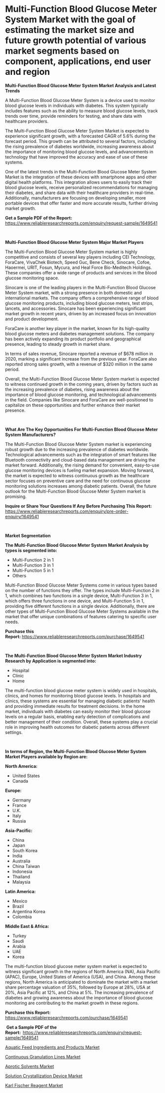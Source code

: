 <p><h1>Multi-Function Blood Glucose Meter System Market with the goal of estimating the market size and future growth potential of various market segments based on component, applications, end user and region</h1></p><p><strong>Multi-Function Blood Glucose Meter System Market Analysis and Latest Trends</strong></p>
<p><p>A Multi-Function Blood Glucose Meter System is a device used to monitor blood glucose levels in individuals with diabetes. This system typically includes features such as the ability to measure blood glucose levels, track trends over time, provide reminders for testing, and share data with healthcare providers. </p><p>The Multi-Function Blood Glucose Meter System Market is expected to experience significant growth, with a forecasted CAGR of 5.6% during the forecast period. This growth can be attributed to several factors, including the rising prevalence of diabetes worldwide, increasing awareness about the importance of monitoring blood glucose levels, and advancements in technology that have improved the accuracy and ease of use of these systems.</p><p>One of the latest trends in the Multi-Function Blood Glucose Meter System Market is the integration of these devices with smartphone apps and other digital health platforms. This integration allows users to easily track their blood glucose levels, receive personalized recommendations for managing their diabetes, and share data with their healthcare providers in real-time. Additionally, manufacturers are focusing on developing smaller, more portable devices that offer faster and more accurate results, further driving market growth.</p></p>
<p><strong>Get a Sample PDF of the Report:&nbsp;</strong> <a href="https://www.reliableresearchreports.com/enquiry/request-sample/1649541">https://www.reliableresearchreports.com/enquiry/request-sample/1649541</a></p>
<p>&nbsp;</p>
<p><strong>Multi-Function Blood Glucose Meter System Major Market Players</strong></p>
<p><p>The Multi-Function Blood Glucose Meter System market is highly competitive and consists of several key players including CEI Technology, ForaCare, VivaChek Biotech, Speed Guc, Bene Check, Sinocare, Cofoe, Haoermei, URIT, Fosun, Mycura, and Heal Force Bio-Meditech Holdings. These companies offer a wide range of products and services in the blood glucose monitoring space.</p><p>Sinocare is one of the leading players in the Multi-Function Blood Glucose Meter System market, with a strong presence in both domestic and international markets. The company offers a comprehensive range of blood glucose monitoring products, including blood glucose meters, test strips, lancets, and accessories. Sinocare has been experiencing significant market growth in recent years, driven by an increased focus on innovation and product development.</p><p>ForaCare is another key player in the market, known for its high-quality blood glucose meters and diabetes management solutions. The company has been actively expanding its product portfolio and geographical presence, leading to steady growth in market share.</p><p>In terms of sales revenue, Sinocare reported a revenue of $678 million in 2020, marking a significant increase from the previous year. ForaCare also reported strong sales growth, with a revenue of $320 million in the same period.</p><p>Overall, the Multi-Function Blood Glucose Meter System market is expected to witness continued growth in the coming years, driven by factors such as the increasing prevalence of diabetes, rising awareness about the importance of blood glucose monitoring, and technological advancements in the field. Companies like Sinocare and ForaCare are well-positioned to capitalize on these opportunities and further enhance their market presence.</p></p>
<p>&nbsp;</p>
<p><strong>What Are The Key Opportunities For Multi-Function Blood Glucose Meter System Manufacturers?</strong></p>
<p><p>The Multi-Function Blood Glucose Meter System market is experiencing robust growth due to the increasing prevalence of diabetes worldwide. Technological advancements such as the integration of smart features like Bluetooth connectivity and cloud-based data management are driving the market forward. Additionally, the rising demand for convenient, easy-to-use glucose monitoring devices is fueling market expansion. Moving forward, the market is expected to witness continuous growth as the healthcare sector focuses on preventive care and the need for continuous glucose monitoring solutions increases among diabetic patients. Overall, the future outlook for the Multi-Function Blood Glucose Meter System market is promising.</p></p>
<p><strong>Inquire or Share Your Questions If Any Before Purchasing This Report:</strong> <a href="https://www.reliableresearchreports.com/enquiry/pre-order-enquiry/1649541">https://www.reliableresearchreports.com/enquiry/pre-order-enquiry/1649541</a></p>
<p>&nbsp;</p>
<p><strong>Market Segmentation</strong></p>
<p><strong>The Multi-Function Blood Glucose Meter System Market Analysis by types is segmented into:</strong></p>
<p><ul><li>Multi-Function 2 in 1</li><li>Multi-Function 3 in 1</li><li>Multi-Function 5 in 1</li><li>Others</li></ul></p>
<p><p>Multi-Function Blood Glucose Meter Systems come in various types based on the number of functions they offer. The types include Multi-Function 2 in 1, which combines two functions in a single device, Multi-Function 3 in 1, which offers three functions in one device, and Multi-Function 5 in 1, providing five different functions in a single device. Additionally, there are other types of Multi-Function Blood Glucose Meter Systems available in the market that offer unique combinations of features catering to specific user needs.</p></p>
<p><strong>Purchase this Report:&nbsp;</strong><a href="https://www.reliableresearchreports.com/purchase/1649541">https://www.reliableresearchreports.com/purchase/1649541</a></p>
<p>&nbsp;</p>
<p><strong>The Multi-Function Blood Glucose Meter System Market Industry Research by Application is segmented into:</strong></p>
<p><ul><li>Hospital</li><li>Clinic</li><li>Home</li></ul></p>
<p><p>The multi-function blood glucose meter system is widely used in hospitals, clinics, and homes for monitoring blood glucose levels. In hospitals and clinics, these systems are essential for managing diabetic patients' health and providing immediate results for treatment decisions. In the home market, individuals with diabetes can easily monitor their blood glucose levels on a regular basis, enabling early detection of complications and better management of their condition. Overall, these systems play a crucial role in improving health outcomes for diabetic patients across different settings.</p></p>
<p>&nbsp;</p>
<p><strong>In terms of Region, the Multi-Function Blood Glucose Meter System Market Players available by Region are:</strong></p>
<p>
    <p> <strong> North America: </strong>
        <ul>
            <li>United States</li>
            <li>Canada</li>
        </ul>
        </p> 
    <p> <strong> Europe: </strong>
        <ul>
            <li>Germany</li>
            <li>France</li>
            <li>U.K.</li>
            <li>Italy</li>
            <li>Russia</li>
        </ul>
        </p> 
    <p> <strong> Asia-Pacific: </strong>
        <ul>
            <li>China</li>
            <li>Japan</li>
            <li>South Korea</li>
            <li>India</li>
            <li>Australia</li>
            <li>China Taiwan</li>
            <li>Indonesia</li>
            <li>Thailand</li>
            <li>Malaysia</li>
        </ul>
        </p> 
    <p> <strong> Latin America: </strong>
        <ul>
            <li>Mexico</li>
            <li>Brazil</li>
            <li>Argentina Korea</li>
            <li>Colombia</li>
        </ul>
        </p> 
    <p> <strong> Middle East & Africa: </strong>
        <ul>
            <li>Turkey</li>
            <li>Saudi</li>
            <li>Arabia</li>
            <li>UAE</li>
            <li>Korea</li>
        </ul>
    </p>
    </p>
<p><p>The multi-function blood glucose meter system market is expected to witness significant growth in the regions of North America (NA), Asia Pacific (APAC), Europe, United States of America (USA), and China. Among these regions, North America is anticipated to dominate the market with a market share percentage valuation of 35%, followed by Europe at 28%, USA at 20%, Asia Pacific at 12%, and China at 5%. The increasing prevalence of diabetes and growing awareness about the importance of blood glucose monitoring are contributing to the market growth in these regions.</p></p>
<p><strong>Purchase this Report: </strong><a href="https://www.reliableresearchreports.com/purchase/1649541">https://www.reliableresearchreports.com/purchase/1649541</a></p>
<p>&nbsp;<strong>Get a Sample PDF of the Report:&nbsp;&nbsp;</strong><a href="https://www.reliableresearchreports.com/enquiry/request-sample/1649541">https://www.reliableresearchreports.com/enquiry/request-sample/1649541</a></p>
<p><strong></strong></p>
<p><p><a href="https://medium.com/@irwingibson727/aquatic-feed-ingredients-and-products-market-size-reveals-the-best-marketing-channels-in-global-e08759890a2f">Aquatic Feed Ingredients and Products Market</a></p><p><a href="https://github.com/julyju69/Market-Research-Report-List-2/blob/main/continuous-granulation-lines-market.md">Continuous Granulation Lines Market</a></p><p><a href="https://medium.com/@irwingibson727/aprotic-solvents-market-furnishes-information-on-market-share-market-trends-and-market-growth-c72d83d4275b">Aprotic Solvents Market</a></p><p><a href="https://github.com/gdfhhhj/Market-Research-Report-List-3/blob/main/solution-crystallization-device-market.md">Solution Crystallization Device Market</a></p><p><a href="https://medium.com/@marcoshoppe2023/analyzing-karl-fischer-reagent-market-global-industry-perspective-and-forecast-2024-to-2031-0d683eeb5da1">Karl Fischer Reagent Market</a></p></p>